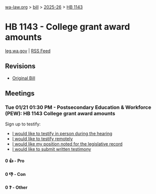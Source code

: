 [wa-law.org](/) > [bill](/bill/) > [2025-26](/bill/2025-26/) > [HB 1143](/bill/2025-26/hb/1143/)

# HB 1143 - College grant award amounts
[leg.wa.gov](https://app.leg.wa.gov/billsummary?BillNumber=1143&Year=2025&Initiative=false) | [RSS Feed](./rss.xml)

## Revisions
* [Original Bill](1/)

## Meetings
### Tue 01/21 01:30 PM - Postsecondary Education & Workforce (PEW): HB 1143 College grant award amounts
Sign up to testify:
* [I would like to testify in person during the hearing](https://app.leg.wa.gov/csi/Testifier/Add?chamber=House&mId=32512&aId=161676&caId=24898&tId=1)
* [I would like to testify remotely](https://app.leg.wa.gov/csi/Testifier/Add?chamber=House&mId=32512&aId=161676&caId=24898&tId=2)
* [I would like my position noted for the legislative record](https://app.leg.wa.gov/csi/Testifier/Add?chamber=House&mId=32512&aId=161676&caId=24898&tId=3)
* [I would like to submit written testimony](https://app.leg.wa.gov/csi/Testifier/Add?chamber=House&mId=32512&aId=161676&caId=24898&tId=4)

#### 0 👍 - Pro

#### 0 👎 - Con

#### 0 ❓ - Other
